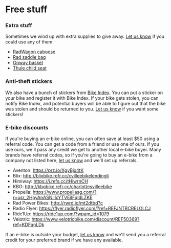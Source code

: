 # 

# Free stuff

### Extra stuff

Sometimes we wind up with extra supplies to give away.
[Let us know](mailto:hi@ebikelibrarycville.org) if you could use any of them:

- [RadWagon caboose](https://www.radpowerbikes.com/products/radwagon-4-caboose)
- [Rad saddle bag](https://www.radpowerbikes.com/products/saddle-bag)
- [Onway basket](https://onway-ebikes.com/collections/accessories/products/fit-for-onway-mini-plus-ebike)
- [Thule child seat](https://www.thule.com/en-us/child-bike-seats/rear-mounted-child-bike-seats/thule-yepp-nexxt-maxi-_-12080221)

### Anti-theft stickers

We also have a bunch of stickers from [Bike Index](https://bikeindex.org/). You can put a
sticker on your bike and register it with Bike Index. If your bike gets stolen, you can
notify Bike Index, and potential buyers will be able to figure out that the bike was
stolen and should be returned to you. [Let us know](mailto:hi@ebikelibrarycville.org) if
you want some stickers!

### E-bike discounts

If you're buying an e-bike online, you can often save at least $50 using a referral code.
You can get a code from a friend or use one of ours. If you use ours, we'll pass any
credit we get to another local e-bike buyer. Many brands have referral codes, so if you're
going to buy an e-bike from a company not listed here,
[let us know](mailto:hi@ebikelibrarycville.org) and we'll set up referrals.

- Aventon: https://prz.io/XgyBjx4tK
- Blix: http://blixbike.refr.cc/cvilleebikelendingli
- Himiway: https://i.refs.cc/tHiwrnCH
- KBO: http://kbobike.refr.cc/charlottesvilleebike
- Propella: https://www.propellasg.com/?r=usr_2HpyAnASNiIIcYTVEiIFqIdLZKE
- Rad Power Bikes: http://rwrd.io/mt2dtbd?c
- Radio Flyer: https://flyer.radioflyer.com/?ref=REFJNTBCRELOLCJ
- Ride1Up: https://ride1up.com/?wpam_id=1079
- Velotric: https://www.velotricbike.com/discount/REF50369?ref=KDFqnLDk

If an e-bike is outside your budget, [let us know](mailto:hi@ebikelibrarycville.org) and
we'll send you a referral credit for your preferred brand if we have any available.

